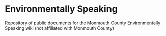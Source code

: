 # Environmentally Speaking
Repository of public documents for the Monmouth County Environmentally Speaking wiki (not affiliated with Monmouth County)
